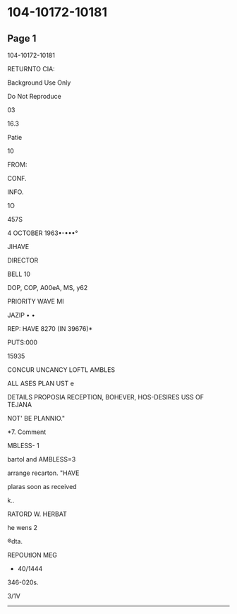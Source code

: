 # 104-10172-10181

## Page 1

104-10172-10181

RETURNTO CIA:

Background Use Only

Do Not Reproduce

03

16.3

Patie

10

FROM:

CONF.

INFO.

1O

457S

4 OCTOBER 1963•-•••°

JIHAVE

DIRECTOR

BELL 10

DOP, COP, A00eA, MS, y62

PRIORITY WAVE MI

JAZIP • •

REP: HAVE 8270 (IN 39676)*

PUTS:000

15935

CONCUR UNCANCY LOFTL AMBLES

ALL ASES PLAN UST e

DETAILS PROPOSIA RECEPTION, BOHEVER, HOS-DESIRES USS OF TEJANA

NOT' BE PLANNIO."

*7. Comment

MBLESS- 1

bartol and AMBLESS=3

arrange recarton. "HAVE

plaras soon as received

k..

RATORD W. HERBAT

he wens 2

®dta.

REPOUtION MEG

- 40/1444

346-020s.

3/1V

---


